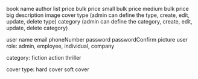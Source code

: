 book
	name
	author
	list price
	bulk price small
	bulk price medium
	bulk price big
	description
	image
	cover type (admin can define the type, create, edit, update, delete type)
	category (admin can define the category, create, edit, update, delete category)
	
user
	name
	email
	phoneNumber
	password
	passwordConfirm
	picture
	user role: admin, employee, individual, company

category:
	fiction
	action
	thriller

cover type:
	hard cover
	soft cover